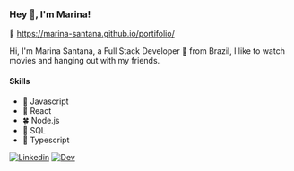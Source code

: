 ### Hey 👋, I'm Marina!

👀 https://marina-santana.github.io/portifolio/

Hi, I'm Marina Santana, a Full Stack Developer 🚀 from Brazil, I like to watch movies and hanging out with my friends.

#### Skills
- 🌻 Javascript
- 🌷 React
- 🍀 Node.js
- 🌼 SQL
- 🌻 Typescript

[![Linkedin](https://user-images.githubusercontent.com/47863089/106218302-d2e30400-61b5-11eb-9dc6-54ae66cd7b1a.png "Linkedin")](https://linkedin.com/in/marina-santa)
[![Dev](https://user-images.githubusercontent.com/47863089/106218387-f60db380-61b5-11eb-9b29-9baec2d262ad.png "Dev")](https://dev.to/marinasantana/modais-com-react-js-5eh8)


<!--
**marina-santana/marina-santana** is a ✨ _special_ ✨ repository because its `README.md` (this file) appears on your GitHub profile.
-->

